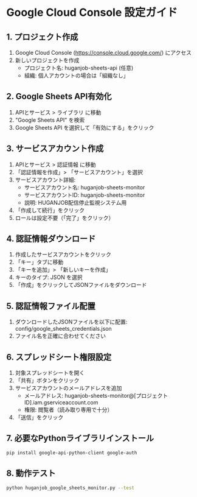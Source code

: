 # Google Cloud Console 設定ガイド

## 1. プロジェクト作成
1. Google Cloud Console (https://console.cloud.google.com/) にアクセス
2. 新しいプロジェクトを作成
   - プロジェクト名: huganjob-sheets-api (任意)
   - 組織: 個人アカウントの場合は「組織なし」

## 2. Google Sheets API有効化
1. APIとサービス > ライブラリ に移動
2. "Google Sheets API" を検索
3. Google Sheets API を選択して「有効にする」をクリック

## 3. サービスアカウント作成
1. APIとサービス > 認証情報 に移動
2. 「認証情報を作成」> 「サービスアカウント」を選択
3. サービスアカウント詳細:
   - サービスアカウント名: huganjob-sheets-monitor
   - サービスアカウントID: huganjob-sheets-monitor
   - 説明: HUGANJOB配信停止監視システム用
4. 「作成して続行」をクリック
5. ロールは設定不要（「完了」をクリック）

## 4. 認証情報ダウンロード
1. 作成したサービスアカウントをクリック
2. 「キー」タブに移動
3. 「キーを追加」> 「新しいキーを作成」
4. キーのタイプ: JSON を選択
5. 「作成」をクリックしてJSONファイルをダウンロード

## 5. 認証情報ファイル配置
1. ダウンロードしたJSONファイルを以下に配置:
   config/google_sheets_credentials.json
2. ファイル名を正確に合わせてください

## 6. スプレッドシート権限設定
1. 対象スプレッドシートを開く
2. 「共有」ボタンをクリック
3. サービスアカウントのメールアドレスを追加
   - メールアドレス: huganjob-sheets-monitor@[プロジェクトID].iam.gserviceaccount.com
   - 権限: 閲覧者（読み取り専用で十分）
4. 「送信」をクリック

## 7. 必要なPythonライブラリインストール
```bash
pip install google-api-python-client google-auth
```

## 8. 動作テスト
```bash
python huganjob_google_sheets_monitor.py --test
```
